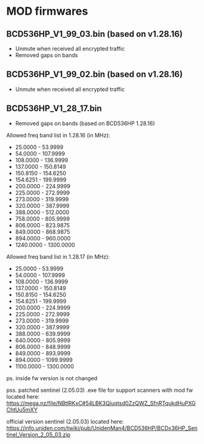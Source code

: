 # MOD firmwares

## BCD536HP_V1_99_03.bin (based on v1.28.16)

* Unmute when received all encrypted traffic
* Removed gaps on bands

## BCD536HP_V1_99_02.bin (based on v1.28.16)

* Unmute when received all encrypted traffic

## BCD536HP_V1_28_17.bin

* Removed gaps on bands (based on BCD536HP 1.28.16)

Allowed freq band list in 1.28.16 (in MHz):

- 25.0000 - 53.9999
- 54.0000 - 107.9999
- 108.0000 - 136.9999
- 137.0000 - 150.8149
- 150.8150 - 154.6250
- 154.6251 - 199.9999
- 200.0000 - 224.9999
- 225.0000 - 272.9999
- 273.0000 - 319.9999
- 320.0000 - 387.9999
- 388.0000 - 512.0000
- 758.0000 - 805.9999
- 806.0000 - 823.9875
- 849.0000 - 868.9875
- 894.0000 - 960.0000
- 1240.0000 - 1300.0000 

Allowed freq band list in 1.28.17 (in MHz):

- 25.0000 - 53.9999
- 54.0000 - 107.9999
- 108.0000 - 136.9999
- 137.0000 - 150.8149
- 150.8150 - 154.6250
- 154.6251 - 199.9999
- 200.0000 - 224.9999
- 225.0000 - 272.9999
- 273.0000 - 319.9999
- 320.0000 - 387.9999
- 388.0000 - 639.9999
- 640.0000 - 805.9999
- 806.0000 - 848.9999
- 849.0000 - 893.9999
- 894.0000 - 1099.9999
- 1100.0000 - 1300.0000 

ps. inside fw version is not changed

pss. patched sentinel (2.05.03) .exe file for support scanners with mod fw located here: https://mega.nz/file/NBtlRKxC#54LBK3Qiuqtsd0ZzQWZ_SfnRTqukdHuPXGChtUu5mXY

official version sentinel (2.05.03) located here: https://info.uniden.com/twiki/pub/UnidenMan4/BCD536HP/BCDx36HP_Sentinel_Version_2_05_03.zip

